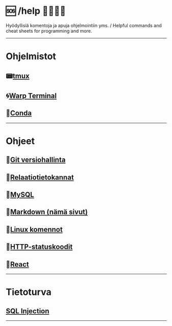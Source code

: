 # 🆘 /help 🔧🔧🔧💾
Hyödyllisiä komentoja ja apuja ohjelmointiin yms. / Helpful commands and cheat sheets for programming and more.
***
# Ohjelmistot
## 📟[tmux](https://github.com/jamps3/help/blob/main/tmux.md)
## 🌀[Warp Terminal](https://app.warp.dev/referral/9LDPXV)
## 🚀[Conda](https://github.com/jamps3/help/blob/main/conda.md)
***
# Ohjeet
## 📜[Git versiohallinta](https://github.com/jamps3/help/blob/main/git.md)
## 📜[Relaatiotietokannat](https://github.com/jamps3/help/blob/main/relaatiotietokannat.md)
## 📜[MySQL](https://github.com/jamps3/help/blob/main/mysql.md)
## 📜[Markdown (nämä sivut)](https://github.com/jamps3/help/blob/main/markdown.md)
## 📜[Linux komennot](https://github.com/jamps3/help/blob/main/linux.md)
## 📜[HTTP-statuskoodit](https://github.com/jamps3/help/blob/main/http.md)
## 📜[React](https://github.com/jamps3/help/blob/main/react.md)
***
# Tietoturva
## [SQL Injection](https://github.com/jamps3/help/blob/main/sql_injektio.md)
***

